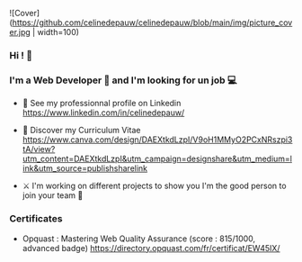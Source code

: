 ![Cover](https://github.com/celinedepauw/celinedepauw/blob/main/img/picture_cover.jpg | width=100)
### Hi ! :rainbow: 
### I'm a Web Developer 	:woman: and I'm looking for un job 	:computer:
- 	:briefcase: See my professionnal profile on Linkedin
https://www.linkedin.com/in/celinedepauw/

- :memo: Discover my Curriculum Vitae
https://www.canva.com/design/DAEXtkdLzpI/V9oH1MMyO2PCxNRszpi3tA/view?utm_content=DAEXtkdLzpI&utm_campaign=designshare&utm_medium=link&utm_source=publishsharelink

- :crossed_swords: I'm working on different projects to show you I'm the good person to join your team 	:handshake: 


### Certificates
- Opquast : Mastering Web Quality Assurance (score : 815/1000, advanced badge)
https://directory.opquast.com/fr/certificat/EW45IX/
